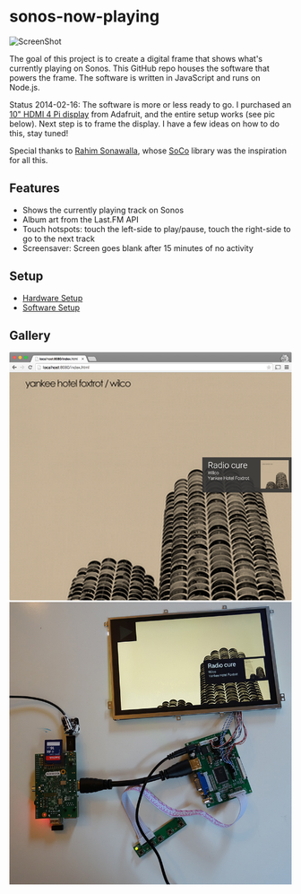 sonos-now-playing
========================

![ScreenShot](https://raw.github.com/monsur/sonos-now-playing-nodejs/master/docs/images/screenshot.png)

The goal of this project is to create a digital frame that
shows what's currently playing on Sonos. This GitHub repo
houses the software that powers the frame. The software is
written in JavaScript and runs on Node.js.

Status 2014-02-16: The software is more or less ready to go.
I purchased an [10" HDMI 4 Pi display](https://www.adafruit.com/products/2109) from Adafruit, and the entire setup works (see pic below). Next step is to frame the display. I have a few ideas on how to do this, stay tuned!

Special thanks to [Rahim Sonawalla](http://www.hirahim.com/), whose [SoCo](http://python-soco.com/) library was the inspiration for all this.

## Features
  * Shows the currently playing track on Sonos
  * Album art from the Last.FM API
  * Touch hotspots: touch the left-side to play/pause, touch the right-side to go to the next track
  * Screensaver: Screen goes blank after 15 minutes of no activity

## Setup

  * [Hardware Setup](https://github.com/monsur/sonos-now-playing/wiki/Hardware-Setup)
  * [Software Setup](https://github.com/monsur/sonos-now-playing/wiki/Software-Setup)

## Gallery

![Running in a browser](https://raw.githubusercontent.com/monsur/sonos-now-playing/master/docs/images/screenshot2.png)
![Raw parts](https://raw.githubusercontent.com/monsur/sonos-now-playing/master/docs/images/screenshot3.jpg)
